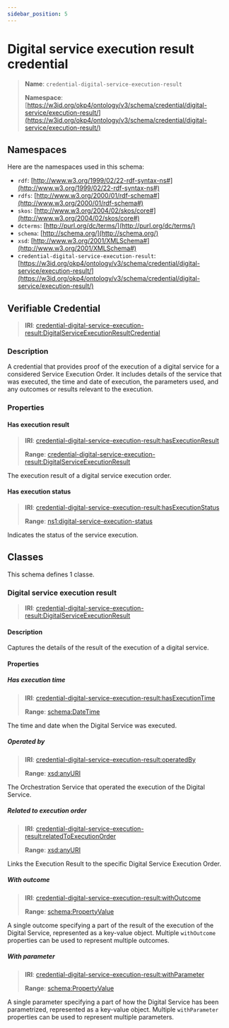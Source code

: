 ```yaml
---
sidebar_position: 5
---
```

[//]: # (This file is auto-generated. Please do not modify it yourself.)

# Digital service execution result credential

> **Name**: `credential-digital-service-execution-result`
>
> **Namespace**: [https://w3id.org/okp4/ontology/v3/schema/credential/digital-service/execution-result/](https://w3id.org/okp4/ontology/v3/schema/credential/digital-service/execution-result/)

## Namespaces

Here are the namespaces used in this schema:

- `rdf`: [http://www.w3.org/1999/02/22-rdf-syntax-ns#](http://www.w3.org/1999/02/22-rdf-syntax-ns#)
- `rdfs`: [http://www.w3.org/2000/01/rdf-schema#](http://www.w3.org/2000/01/rdf-schema#)
- `skos`: [http://www.w3.org/2004/02/skos/core#](http://www.w3.org/2004/02/skos/core#)
- `dcterms`: [http://purl.org/dc/terms/](http://purl.org/dc/terms/)
- `schema`: [http://schema.org/](http://schema.org/)
- `xsd`: [http://www.w3.org/2001/XMLSchema#](http://www.w3.org/2001/XMLSchema#)
- `credential-digital-service-execution-result`: [https://w3id.org/okp4/ontology/v3/schema/credential/digital-service/execution-result/](https://w3id.org/okp4/ontology/v3/schema/credential/digital-service/execution-result/)

## Verifiable Credential

> **IRI**: [credential-digital-service-execution-result:DigitalServiceExecutionResultCredential](https://w3id.org/okp4/ontology/v3/schema/credential/digital-service/execution-result/DigitalServiceExecutionResultCredential)

### Description

A credential that provides proof of the execution of a digital service for a considered Service Execution Order. It includes details of the service that was executed, the time and date of execution, the parameters used, and any outcomes or results relevant to the execution.

### Properties

#### Has execution result
>
> **IRI**: [credential-digital-service-execution-result:hasExecutionResult](https://w3id.org/okp4/ontology/v3/schema/credential/digital-service/execution-result/hasExecutionResult)
>
> **Range**:&nbsp;[credential-digital-service-execution-result:DigitalServiceExecutionResult](https://w3id.org/okp4/ontology/v3/schema/credential/digital-service/execution-result/DigitalServiceExecutionResult)

The execution result of a digital service execution order.

#### Has execution status
>
> **IRI**: [credential-digital-service-execution-result:hasExecutionStatus](https://w3id.org/okp4/ontology/v3/schema/credential/digital-service/execution-result/hasExecutionStatus)
>
> **Range**:&nbsp;[ns1:digital-service-execution-status](https://w3id.org/okp4/ontology/v3/thesaurus/digital-service-execution-status)

Indicates the status of the service execution.

## Classes

This schema defines 1 classe.

### Digital service execution result
>
> **IRI**: [credential-digital-service-execution-result:DigitalServiceExecutionResult](https://w3id.org/okp4/ontology/v3/schema/credential/digital-service/execution-result/DigitalServiceExecutionResult)

#### Description

Captures the details of the result of the execution of a digital service.

#### Properties

##### Has execution time
>
> **IRI**: [credential-digital-service-execution-result:hasExecutionTime](https://w3id.org/okp4/ontology/v3/schema/credential/digital-service/execution-result/hasExecutionTime)
>
> **Range**:&nbsp;[schema:DateTime](http://schema.org/DateTime)

The time and date when the Digital Service was executed.

##### Operated by
>
> **IRI**: [credential-digital-service-execution-result:operatedBy](https://w3id.org/okp4/ontology/v3/schema/credential/digital-service/execution-result/operatedBy)
>
> **Range**:&nbsp;[xsd:anyURI](http://www.w3.org/2001/XMLSchema#anyURI)

The Orchestration Service that operated the execution of the Digital Service.

##### Related to execution order
>
> **IRI**: [credential-digital-service-execution-result:relatedToExecutionOrder](https://w3id.org/okp4/ontology/v3/schema/credential/digital-service/execution-result/relatedToExecutionOrder)
>
> **Range**:&nbsp;[xsd:anyURI](http://www.w3.org/2001/XMLSchema#anyURI)

Links the Execution Result to the specific Digital Service Execution Order.

##### With outcome
>
> **IRI**: [credential-digital-service-execution-result:withOutcome](https://w3id.org/okp4/ontology/v3/schema/credential/digital-service/execution-result/withOutcome)
>
> **Range**:&nbsp;[schema:PropertyValue](http://schema.org/PropertyValue)

A single outcome specifying a part of the result of the execution of the Digital Service, represented as a key-value object. Multiple `withOutcome` properties can be used to represent multiple outcomes.

##### With parameter
>
> **IRI**: [credential-digital-service-execution-result:withParameter](https://w3id.org/okp4/ontology/v3/schema/credential/digital-service/execution-result/withParameter)
>
> **Range**:&nbsp;[schema:PropertyValue](http://schema.org/PropertyValue)

A single parameter specifying a part of how the Digital Service has been parametrized, represented as a key-value object. Multiple `withParameter` properties can be used to represent multiple parameters.
